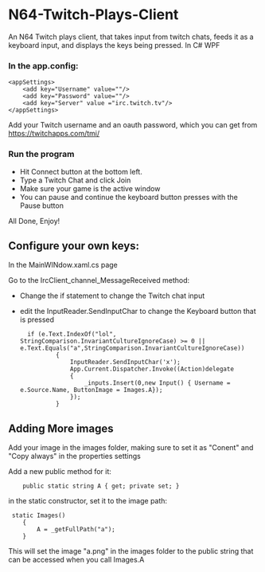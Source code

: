 # N64-Twitch-Plays-Client
An N64 Twitch plays client, that takes input from twitch chats, feeds it as a keyboard input, and displays the keys being pressed. In C# WPF

### In the app.config:

    <appSettings>
        <add key="Username" value=""/>
        <add key="Password" value=""/>
        <add key="Server" value ="irc.twitch.tv"/>
    </appSettings>
    
Add your Twitch username and an oauth password, which you can get from https://twitchapps.com/tmi/

### Run the program
+ Hit Connect button at the bottom left.
+ Type a Twitch Chat and click Join
+ Make sure your game is the active window
+ You can pause and continue the keyboard button presses with the Pause button

All Done, Enjoy!

## Configure your own keys:
In the MainWINdow.xaml.cs page

Go to the IrcClient_channel_MessageReceived method:
+ Change the if statement to change the Twitch chat input
+ edit the InputReader.SendInputChar to change the Keyboard button that is pressed


        if (e.Text.IndexOf("lol", StringComparison.InvariantCultureIgnoreCase) >= 0 || e.Text.Equals("a",StringComparison.InvariantCultureIgnoreCase))
                {
                    InputReader.SendInputChar('x');
                    App.Current.Dispatcher.Invoke((Action)delegate
                    {
                        _inputs.Insert(0,new Input() { Username = e.Source.Name, ButtonImage = Images.A});
                    });
                }
                
## Adding More images
Add your image in the images folder, making sure to set it as "Conent" and "Copy always" in the properties settings

Add a new public method for it:

        public static string A { get; private set; }
        
in the static constructor, set it to the image path:

     static Images()
        {
            A = _getFullPath("a");
        }

This will set the image "a.png" in the images folder to the public string that can be accessed when you call Images.A

